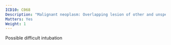 ```yaml
---
ICD10: C068
Description: "Malignant neoplasm: Overlapping lesion of other and unspecified parts of mouth"
Matters: Yes
Weight: 1
---
```

Possible difficult intubation
